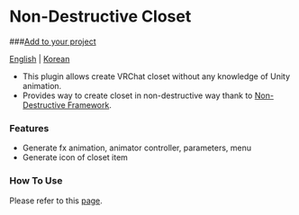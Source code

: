 # Non-Destructive Closet

###[Add to your project](https://cstria0106.github.io/vpm-repos/)

[English](https://github.com/cstria0106/NonDestructiveCloset/blob/main/README.md) | [Korean](https://github.com/cstria0106/NonDestructiveCloset/blob/main/README.ko.md)

- This plugin allows create VRChat closet without any knowledge of Unity animation.
- Provides way to create closet in non-destructive way thank to [Non-Destructive Framework](https://github.com/bdunderscore/ndmf).

### Features

- Generate fx animation, animator controller, parameters, menu
- Generate icon of closet item

### How To Use

Please refer to this [page](https://github.com/cstria0106/NonDestructiveCloset/blob/main/docs/how-to-use.md).
